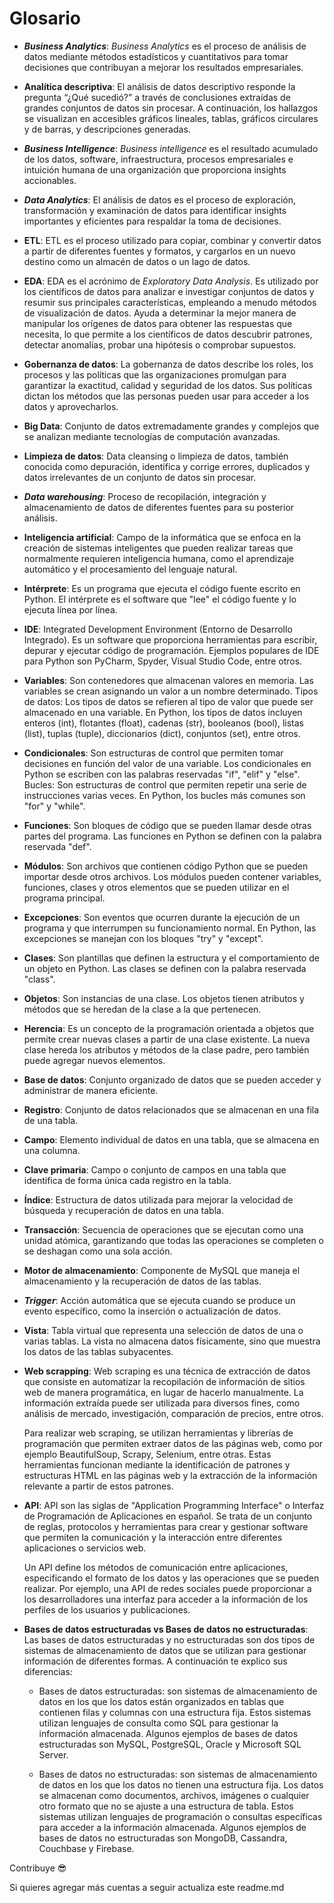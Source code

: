 # Glosario

- ***Business Analytics***: *Business Analytics* es el proceso de análisis de datos mediante métodos estadísticos y cuantitativos para tomar decisiones que contribuyan a mejorar los resultados empresariales.

- **Analítica descriptiva**: El análisis de datos descriptivo responde la pregunta “¿Qué sucedió?” a través de conclusiones extraídas de grandes conjuntos de datos sin procesar. A continuación, los hallazgos se visualizan en accesibles gráficos lineales, tablas, gráficos circulares y de barras, y descripciones generadas.

- ***Business Intelligence***: *Business intelligence* es el resultado acumulado de los datos, software, infraestructura, procesos empresariales e intuición humana de una organización que proporciona insights accionables.

- ***Data Analytics***: El análisis de datos es el proceso de exploración, transformación y examinación de datos para identificar insights importantes y eficientes para respaldar la toma de decisiones.


- **ETL**: ETL es el proceso utilizado para copiar, combinar y convertir datos a partir de diferentes fuentes y formatos, y cargarlos en un nuevo destino como un almacén de datos o un lago de datos.

- **EDA**: EDA es el acrónimo de *Exploratory Data Analysis*. Es utilizado por los científicos de datos para analizar e investigar conjuntos de datos y resumir sus principales características, empleando a menudo métodos de visualización de datos. Ayuda a determinar la mejor manera de manipular los orígenes de datos para obtener las respuestas que necesita, lo que permite a los científicos de datos descubrir patrones, detectar anomalías, probar una hipótesis o comprobar supuestos.

- **Gobernanza de datos**: La gobernanza de datos describe los roles, los procesos y las políticas que las organizaciones promulgan para garantizar la exactitud, calidad y seguridad de los datos. Sus políticas dictan los métodos que las personas pueden usar para acceder a los datos y aprovecharlos.

- **Big Data**: Conjunto de datos extremadamente grandes y complejos que se analizan mediante tecnologías de computación avanzadas.

- **Limpieza de datos**: Data cleansing o limpieza de datos, también conocida como depuración, identifica y corrige errores, duplicados y datos irrelevantes de un conjunto de datos sin procesar.

- ***Data warehousing***: Proceso de recopilación, integración y almacenamiento de datos de diferentes fuentes para su posterior análisis.

- **Inteligencia artificial**: Campo de la informática que se enfoca en la creación de sistemas inteligentes que pueden realizar tareas que normalmente requieren inteligencia humana, como el aprendizaje automático y el procesamiento del lenguaje natural.

- **Intérprete**: Es un programa que ejecuta el código fuente escrito en Python. El intérprete es el software que "lee" el código fuente y lo ejecuta línea por línea.
  
- **IDE**: Integrated Development Environment (Entorno de Desarrollo Integrado). Es un software que proporciona herramientas para escribir, depurar y ejecutar código de programación. Ejemplos populares de IDE para Python son PyCharm, Spyder, Visual Studio Code, entre otros.


- **Variables**: Son contenedores que almacenan valores en memoria. Las variables se crean asignando un valor a un nombre determinado.
Tipos de datos: Los tipos de datos se refieren al tipo de valor que puede ser almacenado en una variable. En Python, los tipos de datos incluyen enteros (int), flotantes (float), cadenas (str), booleanos (bool), listas (list), tuplas (tuple), diccionarios (dict), conjuntos (set), entre otros.

- **Condicionales**: Son estructuras de control que permiten tomar decisiones en función del valor de una variable. Los condicionales en Python se escriben con las palabras reservadas "if", "elif" y "else".
Bucles: Son estructuras de control que permiten repetir una serie de instrucciones varias veces. En Python, los bucles más comunes son "for" y "while".

- **Funciones**: Son bloques de código que se pueden llamar desde otras partes del programa. Las funciones en Python se definen con la palabra reservada "def".
  
- **Módulos**: Son archivos que contienen código Python que se pueden importar desde otros archivos. Los módulos pueden contener variables, funciones, clases y otros elementos que se pueden utilizar en el programa principal.

- **Excepciones**: Son eventos que ocurren durante la ejecución de un programa y que interrumpen su funcionamiento normal. En Python, las excepciones se manejan con los bloques "try" y "except".

- **Clases**: Son plantillas que definen la estructura y el comportamiento de un objeto en Python. Las clases se definen con la palabra reservada "class".

- **Objetos**: Son instancias de una clase. Los objetos tienen atributos y métodos que se heredan de la clase a la que pertenecen.

- **Herencia**: Es un concepto de la programación orientada a objetos que permite crear nuevas clases a partir de una clase existente. La nueva clase hereda los atributos y métodos de la clase padre, pero también puede agregar nuevos elementos.

- **Base de datos**: Conjunto organizado de datos que se pueden acceder y administrar de manera eficiente.

- **Registro**: Conjunto de datos relacionados que se almacenan en una fila de una tabla.

- **Campo**: Elemento individual de datos en una tabla, que se almacena en una columna.

- **Clave primaria**: Campo o conjunto de campos en una tabla que identifica de forma única cada registro en la tabla.

- **Índice**: Estructura de datos utilizada para mejorar la velocidad de búsqueda y recuperación de datos en una tabla.

- **Transacción**: Secuencia de operaciones que se ejecutan como una unidad atómica, garantizando que todas las operaciones se completen o se deshagan como una sola acción.

- **Motor de almacenamiento**: Componente de MySQL que maneja el almacenamiento y la recuperación de datos de las tablas.

- ***Trigger***: Acción automática que se ejecuta cuando se produce un evento específico, como la inserción o actualización de datos.

- **Vista**: Tabla virtual que representa una selección de datos de una o varias tablas. La vista no almacena datos físicamente, sino que muestra los datos de las tablas subyacentes.

- **Web scrapping**: Web scraping es una técnica de extracción de datos que consiste en automatizar la recopilación de información de sitios web de manera programática, en lugar de hacerlo manualmente. La información extraída puede ser utilizada para diversos fines, como análisis de mercado, investigación, comparación de precios, entre otros.

    Para realizar web scraping, se utilizan herramientas y librerías de programación que permiten extraer datos de las páginas web, como por ejemplo BeautifulSoup, Scrapy, Selenium, entre otras. Estas herramientas funcionan mediante la identificación de patrones y estructuras HTML en las páginas web y la extracción de la información relevante a partir de estos patrones.

- **API**:  API son las siglas de "Application Programming Interface" o Interfaz de Programación de Aplicaciones en español. Se trata de un conjunto de reglas, protocolos y herramientas para crear y gestionar software que permiten la comunicación y la interacción entre diferentes aplicaciones o servicios web.

    Un API define los métodos de comunicación entre aplicaciones, especificando el formato de los datos y las operaciones que se pueden realizar. Por ejemplo, una API de redes sociales puede proporcionar a los desarrolladores una interfaz para acceder a la información de los perfiles de los usuarios y publicaciones.

- **Bases de datos estructuradas vs Bases de datos no estructuradas**: Las bases de datos estructuradas y no estructuradas son dos tipos de sistemas de almacenamiento de datos que se utilizan para gestionar información de diferentes formas. A continuación te explico sus diferencias:

    - Bases de datos estructuradas: son sistemas de almacenamiento de datos en los que los datos están organizados en tablas que contienen filas y columnas con una estructura fija. Estos sistemas utilizan lenguajes de consulta como SQL para gestionar la información almacenada. Algunos ejemplos de bases de datos estructuradas son MySQL, PostgreSQL, Oracle y Microsoft SQL Server.

    - Bases de datos no estructuradas: son sistemas de almacenamiento de datos en los que los datos no tienen una estructura fija. Los datos se almacenan como documentos, archivos, imágenes o cualquier otro formato que no se ajuste a una estructura de tabla. Estos sistemas utilizan lenguajes de programación o consultas específicas para acceder a la información almacenada. Algunos ejemplos de bases de datos no estructuradas son MongoDB, Cassandra, Couchbase y Firebase.



Contribuye 😎

Si quieres agregar más cuentas a seguir actualiza este readme.md